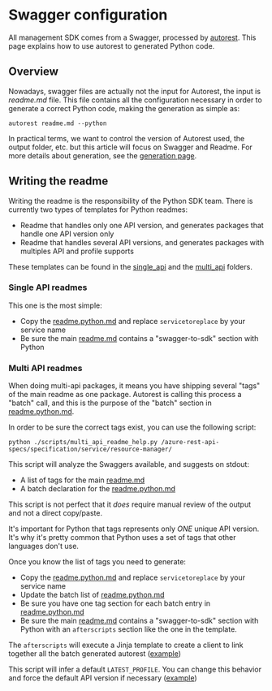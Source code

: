 # Swagger configuration

All management SDK comes from a Swagger, processed by [autorest](https://github.com/Azure/autorest.python). This page explains how to use autorest to generated Python code.

## Overview

Nowadays, swagger files are actually not the input for Autorest, the input is _readme.md_ file. This file contains all the configuration necessary in order to generate a correct Python code, making the generation as simple as:

```shell
autorest readme.md --python
```

In practical terms, we want to control the version of Autorest used, the output folder, etc. but this article will focus on Swagger and Readme. For more details about generation, see the [generation page](https://github.com/Azure/azure-sdk-for-python/blob/main/doc/dev/mgmt/generation.md).

## Writing the readme

Writing the readme is the responsibility of the Python SDK team. There is currently two types of templates for Python readmes:
- Readme that handles only one API version, and generates packages that handle one API version only
- Readme that handles several API versions, and generates packages with multiples API and profile supports

These templates can be found in the [single_api](https://github.com/Azure/azure-sdk-for-python/blob/main/doc/dev/mgmt/swagger/single_api) and the [multi_api](https://github.com/Azure/azure-sdk-for-python/blob/main/doc/dev/mgmt/swagger/multi_api) folders.


### Single API readmes

This one is the most simple:
- Copy the [readme.python.md](https://github.com/Azure/azure-sdk-for-python/blob/main/doc/dev/mgmt/swagger/single_api/readme.python.md) and replace `servicetoreplace` by your service name
- Be sure the main [readme.md](https://github.com/Azure/azure-sdk-for-python/blob/main/doc/dev/mgmt/swagger/single_api/readme.md) contains a "swagger-to-sdk" section with Python

### Multi API readmes

When doing multi-api packages, it means you have shipping several "tags" of the main readme as one package. Autorest is calling this process a "batch" call, and this is the purpose of the "batch" section in [readme.python.md](https://github.com/Azure/azure-sdk-for-python/blob/main/doc/dev/mgmt/swagger/multi_api/readme.python.md).

In order to be sure the correct tags exist, you can use the following script:
```shell
python ./scripts/multi_api_readme_help.py /azure-rest-api-specs/specification/service/resource-manager/
```

This script will analyze the Swaggers available, and suggests on stdout:
- A list of tags for the main [readme.md](https://github.com/Azure/azure-sdk-for-python/blob/main/doc/dev/mgmt/swagger/multi_api/readme.md)
- A batch declaration for the [readme.python.md](https://github.com/Azure/azure-sdk-for-python/blob/main/doc/dev/mgmt/swagger/multi_api/readme.python.md)

This script is not perfect that it *does* require manual review of the output and not a direct copy/paste.

It's important for Python that tags represents only *ONE* unique API version. It's why it's pretty common that Python uses a set of tags that other languages don't use.

Once you know the list of tags you need to generate:

- Copy the [readme.python.md](https://github.com/Azure/azure-sdk-for-python/blob/main/doc/dev/mgmt/swagger/multi_api/readme.python.md) and replace `servicetoreplace` by your service name
- Update the batch list of [readme.python.md](https://github.com/Azure/azure-sdk-for-python/blob/main/doc/dev/mgmt/swagger/multi_api/readme.python.md)
- Be sure you have one tag section for each batch entry in [readme.python.md](https://github.com/Azure/azure-sdk-for-python/blob/main/doc/dev/mgmt/swagger/multi_api/readme.python.md)
- Be sure the main [readme.md](https://github.com/Azure/azure-sdk-for-python/blob/main/doc/dev/mgmt/swagger/multi_api/readme.md) contains a "swagger-to-sdk" section with Python with an `afterscripts` section like the one in the template.

The `afterscripts` will execute a Jinja template to create a client to link together all the batch generated autorest ([example](https://github.com/Azure/azure-sdk-for-python/blob/4a7c67189591b052fe2b5769847ff68f7845386d/sdk/storage/azure-mgmt-storage/azure/mgmt/storage/_storage_management_client.py))

This script will infer a default `LATEST_PROFILE`. You can change this behavior and force the default API version if necessary ([example](https://github.com/Azure/azure-rest-api-specs/blob/49238f0b2917452311e71dd43c4164de70af3721/specification/authorization/resource-manager/readme.md#swagger-to-sdk))

